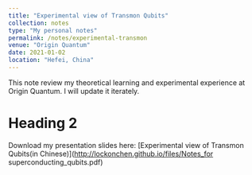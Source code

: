 ```yaml
---
title: "Experimental view of Transmon Qubits"
collection: notes
type: "My personal notes"
permalink: /notes/experimental-transmon
venue: "Origin Quantum"
date: 2021-01-02
location: "Hefei, China"
---
```


This note review my theoretical learning and experimental experience at Origin Quantum. I will update it iterately.

Heading 2
======
Download my presentation slides here: [Experimental view of Transmon Qubits(in Chinese)](http://lockonchen.github.io/files/Notes_for superconducting_qubits.pdf)


